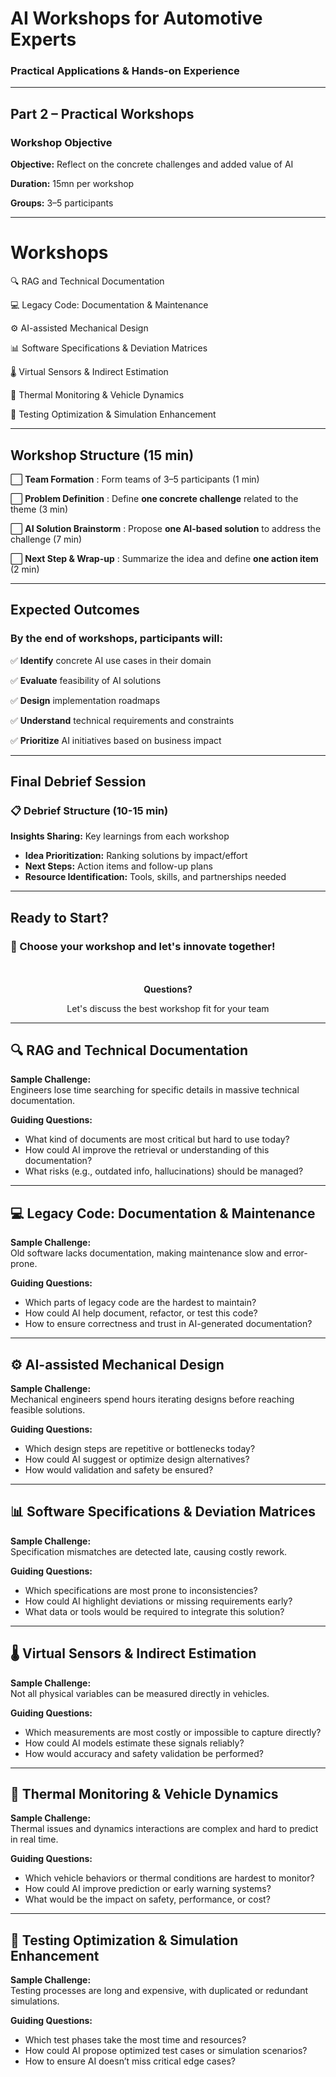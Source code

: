# AI Workshops for Automotive Experts

### Practical Applications & Hands-on Experience

---

## Part 2 – Practical Workshops

### Workshop Objective

**Objective:** Reflect on the concrete challenges and added value of AI  

**Duration:** 15mn per workshop  

**Groups:** 3–5 participants

---

# Workshops
🔍 RAG and Technical Documentation

💻 Legacy Code: Documentation & Maintenance

⚙️ AI-assisted Mechanical Design

📊 Software Specifications & Deviation Matrices

🌡️ Virtual Sensors & Indirect Estimation

🚗 Thermal Monitoring & Vehicle Dynamics

🧪 Testing Optimization & Simulation Enhancement


---

## Workshop Structure (15 min)

⬜ **Team Formation** : Form teams of 3–5 participants (1 min)

⬜ **Problem Definition** : Define **one concrete challenge** related to the theme (3 min)

⬜ **AI Solution Brainstorm** : Propose **one AI-based solution** to address the challenge (7 min)

⬜ **Next Step & Wrap-up** : Summarize the idea and define **one action item** (2 min)

---

## Expected Outcomes

### By the end of workshops, participants will:

✅ **Identify** concrete AI use cases in their domain

✅ **Evaluate** feasibility of AI solutions

✅ **Design** implementation roadmaps

✅ **Understand** technical requirements and constraints

✅ **Prioritize** AI initiatives based on business impact

---

## Final Debrief Session

### 📋 Debrief Structure (10-15 min)

**Insights Sharing:** Key learnings from each workshop
- **Idea Prioritization:** Ranking solutions by impact/effort
- **Next Steps:** Action items and follow-up plans
- **Resource Identification:** Tools, skills, and partnerships needed

---

## Ready to Start?

### 🚀 Choose your workshop and let's innovate together!

<div style="text-align: center; margin-top: 50px;">
	<p><strong>Questions?</strong></p>
	<p>Let's discuss the best workshop fit for your team</p>
</div>

---

## 🔍 RAG and Technical Documentation

**Sample Challenge:**  
Engineers lose time searching for specific details in massive technical documentation.

**Guiding Questions:**  
- What kind of documents are most critical but hard to use today?  
- How could AI improve the retrieval or understanding of this documentation?  
- What risks (e.g., outdated info, hallucinations) should be managed?  

---

## 💻 Legacy Code: Documentation & Maintenance

**Sample Challenge:**  
Old software lacks documentation, making maintenance slow and error-prone.

**Guiding Questions:**  
- Which parts of legacy code are the hardest to maintain?  
- How could AI help document, refactor, or test this code?  
- How to ensure correctness and trust in AI-generated documentation?  


---

## ⚙️ AI-assisted Mechanical Design

**Sample Challenge:**  
Mechanical engineers spend hours iterating designs before reaching feasible solutions.

**Guiding Questions:**  
- Which design steps are repetitive or bottlenecks today?  
- How could AI suggest or optimize design alternatives?  
- How would validation and safety be ensured?  


---

## 📊 Software Specifications & Deviation Matrices

**Sample Challenge:**  
Specification mismatches are detected late, causing costly rework.

**Guiding Questions:**  
- Which specifications are most prone to inconsistencies?  
- How could AI highlight deviations or missing requirements early?  
- What data or tools would be required to integrate this solution?  


---

## 🌡️ Virtual Sensors & Indirect Estimation

**Sample Challenge:**  
Not all physical variables can be measured directly in vehicles.

**Guiding Questions:**  
- Which measurements are most costly or impossible to capture directly?  
- How could AI models estimate these signals reliably?  
- How would accuracy and safety validation be performed?  


---

## 🚗 Thermal Monitoring & Vehicle Dynamics

**Sample Challenge:**  
Thermal issues and dynamics interactions are complex and hard to predict in real time.

**Guiding Questions:**  
- Which vehicle behaviors or thermal conditions are hardest to monitor?  
- How could AI improve prediction or early warning systems?  
- What would be the impact on safety, performance, or cost?  


---

## 🧪 Testing Optimization & Simulation Enhancement

**Sample Challenge:**  
Testing processes are long and expensive, with duplicated or redundant simulations.

**Guiding Questions:**  
- Which test phases take the most time and resources?  
- How could AI propose optimized test cases or simulation scenarios?  
- How to ensure AI doesn’t miss critical edge cases?  
